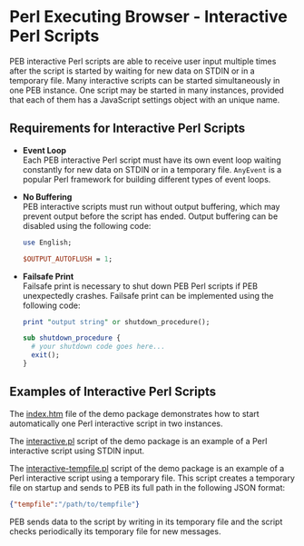 # Perl Executing Browser - Interactive Perl Scripts

PEB interactive Perl scripts are able to receive user input multiple times after the script is started by waiting for new data on STDIN or in a temporary file. Many interactive scripts can be started simultaneously in one PEB instance. One script may be started in many instances, provided that each of them has a JavaScript settings object with an unique name.

## Requirements for Interactive Perl Scripts

* **Event Loop**  
  Each PEB interactive Perl script must have its own event loop waiting constantly for new data on STDIN or in a temporary file. ``AnyEvent`` is a popular Perl framework for building different types of event loops.

* **No Buffering**  
  PEB interactive scripts must run without output buffering, which may prevent output before the script has ended.
  Output buffering can be disabled using the following code:

  ```perl
  use English;

  $OUTPUT_AUTOFLUSH = 1;
  ```

* **Failsafe Print**  
  Failsafe print is necessary to shut down PEB Perl scripts if PEB unexpectedly crashes.
  Failsafe print can be implemented using the following code:

  ```perl
  print "output string" or shutdown_procedure();

  sub shutdown_procedure {
    # your shutdown code goes here...
    exit();
  }
  ```

## Examples of Interactive Perl Scripts

The [index.htm](https://github.com/ddmitov/perl-executing-browser/blob/master/resources/app/index.html) file of the demo package demonstrates how to start automatically one Perl interactive script in two instances.  

The [interactive.pl](https://github.com/ddmitov/perl-executing-browser/blob/master/resources/app/perl-scripts/interactive.pl) script of the demo package is an example of a Perl interactive script using STDIN input.

The [interactive-tempfile.pl](https://github.com/ddmitov/perl-executing-browser/blob/master/resources/app/perl-scripts/interactive-tempfile.pl) script of the demo package is an example of a Perl interactive script using a temporary file. This script creates a temporary file on startup and sends to PEB its full path in the following JSON format:  

```json
{"tempfile":"/path/to/tempfile"}
```

PEB sends data to the script by writing in its temporary file and the script checks periodically its temporary file for new messages.
